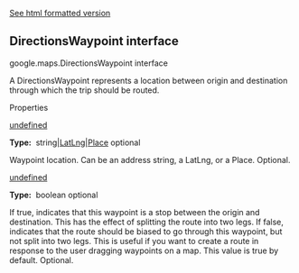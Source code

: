 [See html formatted version](https://huasofoundries.github.io/google-maps-documentation/DirectionsWaypoint.html)

DirectionsWaypoint interface
----------------------------

google.maps.DirectionsWaypoint interface

A DirectionsWaypoint represents a location between origin and destination through which the trip should be routed.

Properties

[undefined](#DirectionsWaypoint.location)

**Type:**  string|[LatLng](/maps/documentation/javascript/reference/3.40/coordinates#LatLng)|[Place](/maps/documentation/javascript/reference/3.40/directions#Place) optional

Waypoint location. Can be an address string, a LatLng, or a Place. Optional.

[undefined](#DirectionsWaypoint.stopover)

**Type:**  boolean optional

If true, indicates that this waypoint is a stop between the origin and destination. This has the effect of splitting the route into two legs. If false, indicates that the route should be biased to go through this waypoint, but not split into two legs. This is useful if you want to create a route in response to the user dragging waypoints on a map. This value is true by default. Optional.